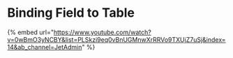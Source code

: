 # Binding Field to Table

{% embed url="https://www.youtube.com/watch?v=0wBmO3yNCBY&list=PLSkzi9eq0vBnUGMnwXrRRVo9TXUjZ7uSj&index=14&ab_channel=JetAdmin" %}

